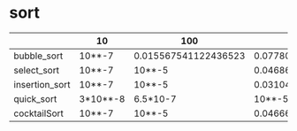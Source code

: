 # sort
| |   10   |   100   | 1000 | 10000 | 10**7  | 10**9 |
|-|--------|---------|------|-------|--------|-------|
|bubble_sort|10**-7|0.015567541122436523|0.07780122756958008|8.387271404266357|10**5|10**9|
|select_sort|10**-7|10**-5|0.04686570167541504|3.8741817474365234|10**5|10**9|
|insertion_sort|10**-7|10**-5|0.031048059463500977|2.7962472438812256|10**5|10**9|
|quick_sort|3*10**-8|6.5*10-7|10**-5|0.015623092651367188|30.5720921167544125679|6*10**10|
|cocktailSort|10**-7|10**-5|0.046669960021972656|4.998725891113281|10**5|10**9|